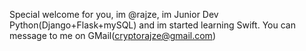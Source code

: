 Special welcome for you, im @rajze, im Junior Dev Python(Django+Flask+mySQL) and im started learning Swift. 
You can message to me on GMail(cryptorajze@gmail.com)
